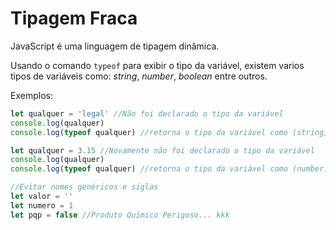 # Tipagem Fraca

JavaScript é uma linguagem de tipagem dinâmica.

Usando o comando `typeof` para exibir o tipo da variável, existem varios tipos de variáveis como: *string*, *number*, *boolean* entre outros.

Exemplos:

```js
let qualquer = 'legal' //Não foi declarado o tipo da variável
console.log(qualquer) 
console.log(typeof qualquer) //retorna o tipo da variável como (string)
```

```js
let qualquer = 3.15 //Novamente não foi declarado o tipo da variável
console.log(qualquer) 
console.log(typeof qualquer) //retorna o tipo da variável como (number)
```

```js
//Evitar nomes genéricos e siglas
let valor = ''
let numero = 1
let pqp = false //Produto Químico Perigoso... kkk
```